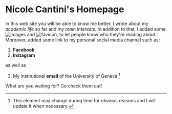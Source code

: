 # Nicole Cantini's Homepage

In this web site you will be able to know me better, I wrote about my *academic life* so far and my *main interests*.
In addition to that, I added some ![images](avatar.jpg) and ![favicon](favicon.ico), to let people know who they're reading about.
Moreover, added some link to my personal social media channel such as:
1. **Facebook**
2. **Instagram**

as well as 

3. My institutional **email** of the University of Geneva [^1]

What are you waiting for? Go check them out!


[^1]: This element may change during time for obvious reasons and I will update it when necessary.